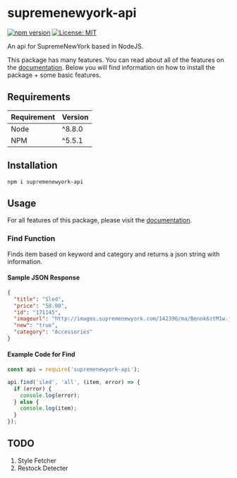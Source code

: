 # supremenewyork-api
[![npm version](https://d25lcipzij17d.cloudfront.net/badge.svg?id=js&type=6&v=1.1.1&x2=0)](https://badge.fury.io/js/supremenewyork-api)
[![License: MIT](https://img.shields.io/badge/License-MIT-blue.svg)](https://opensource.org/licenses/MIT)

An api for SupremeNewYork based in NodeJS.

This package has many features. You can read about all of the features on the [documentation](https://github.com/aarock1234/supremenewyork-api/wiki/Documentation).
Below you will find information on how to install the package + some basic features.

## Requirements
| Requirement | Version |
| ---|---|
| Node | ^8.8.0 |
| NPM | ^5.5.1 |


## Installation

``npm i supremenewyork-api``


## Usage

For all features of this package, please visit the [documentation](https://github.com/aarock1234/supremenewyork-api/wiki/Documentation).

### Find Function
Finds item based on keyword and category and returns a json string with information.

#### Sample JSON Response

```json
{  
  "title": "Sled",
  "price": "58.00",
  "id": "171145",
  "imageurl": "http://images.supremenewyork.com/142396/ma/Bennk6ztM1w.jpg",
  "new": "true",
  "category": "Accessories"
}
```

#### Example Code for Find

```js
const api = require('supremenewyork-api');

api.find('sled', 'all', (item, error) => {
  if (error) {
    console.log(error);
  } else {
    console.log(item);
  }
});
```

## TODO

1. Style Fetcher
2. Restock Detecter
